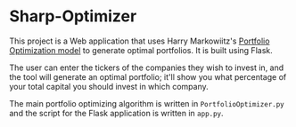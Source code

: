 # Sharp-Optimizer
This project is a Web application that uses Harry Markowiitz's [Portfolio Optimization model](https://en.wikipedia.org/wiki/Markowitz_model) to generate optimal portfolios.
It is built using Flask.

The user can enter the tickers of the companies they wish to invest in, and the tool will generate an optimal portfolio; it'll show you what percentage of your total capital you should invest in which company.

The main portfolio optimizing algorithm is written in `PortfolioOptimizer.py` and the script for the Flask application is written in `app.py`.